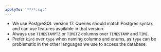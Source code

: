 ```yaml
---
applyTo: '**/*.sql'
---
```


- We use PostgreSQL version 17. Queries should match Postgres syntax and can use features available
  in that version.
- Always use `TIMESTAMPTZ` or `TIMETZ` columns over `TIMESTAMP` and `TIME`.
- Prefer `kind` over `type` when naming columns and enums, as `type` can be problematic in the other
  languages we use to access the database.
